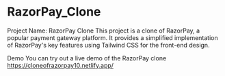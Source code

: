 # RazorPay_Clone

Project Name: RazorPay Clone
This project is a clone of RazorPay, a popular payment gateway platform. It provides a simplified implementation of RazorPay's key features using Tailwind CSS for the front-end design.

Demo
You can try out a live demo of the RazorPay clone https://cloneofrazorpay10.netlify.app/

